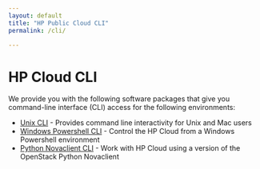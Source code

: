 ```yaml
---
layout: default
title: "HP Public Cloud CLI"
permalink: /cli/

---
```

# HP Cloud CLI

We provide you with the following software packages that give you command-line interface (CLI) access for the following environments:

* [Unix CLI](/cli/unix) - Provides command line interactivity for Unix and Mac users
* [Windows Powershell CLI](/cli/windows) - Control the HP Cloud from a Windows Powershell environment
* [Python Novaclient CLI](/cli/nova) - Work with HP Cloud using a version of the OpenStack Python Novaclient
